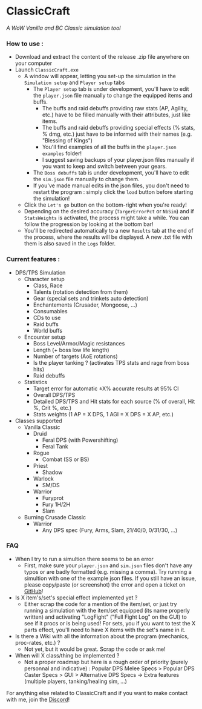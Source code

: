 # ClassicCraft
*A WoW Vanilla and BC Classic simulation tool*

### How to use :
- Download and extract the content of the release .zip file anywhere on your computer
- Launch `ClassicCraft.exe`
	- A window will appear, letting you set-up the simulation in the `Simulation setup` and `Player setup` tabs
		- The `Player setup` tab is under development, you'll have to edit the `player.json` file manually to change the equipped items and buffs.
			- The buffs and raid debuffs providing raw stats (AP, Agility, etc.) have to be filled manually with their attributes, just like items.
			- The buffs and raid debuffs providing special effects (% stats, % dmg, etc.) just have to be informed with their names (e.g. "Blessing of Kings")
			- You'll find examples of all the buffs in the `player.json examples` folder!
			- I suggest saving backups of your player.json files manually if you want to keep and switch between your gears.
		- The `Boss debuffs` tab is under development, you'll have to edit the `sim.json` file manually to change them.
		- If you've made manual edits in the json files, you don't need to restart the program : simply click the `load` button before starting the simulation!
	- Click the `Let's go` button on the bottom-right when you're ready!
	- Depending on the desired accuracy (`TargerErrorPct` or `NbSim`) and if `StatsWeights` is activated, the process might take a while. You can follow the progression by looking at the bottom bar!
	- You'll be redirected automatically to a new `Results` tab at the end of the process, where the results will be displayed. A new .txt file with them is also saved in the `Logs` folder.

### Current features :
- DPS/TPS Simulation
	- Character setup
		- Class, Race
		- Talents (rotation detection from them)
		- Gear (special sets and trinkets auto detection)
		- Enchantements (Crusader, Mongoose, ...)
		- Consumables
		- CDs to use
		- Raid buffs
		- World buffs
	- Encounter setup
		- Boss Level/Armor/Magic resistances
		- Length (+ boss low life length)
		- Number of targets (AoE rotations)
		- Is the player tanking ? (activates TPS stats and rage from boss hits)
		- Raid debuffs
	- Statistics
		- Target error for automatic ±X% accurate results at 95% CI
		- Overall DPS/TPS
		- Detailed DPS/TPS and Hit stats for each source (% of overall, Hit %, Crit %, etc.)
		- Stats weights (1 AP = X DPS, 1 AGI = X DPS = X AP, etc.)
- Classes supported
	- Vanilla Classic
		- Druid
			- Feral DPS (with Powershifting)
			- Feral Tank
		- Rogue
			- Combat (SS or BS)
		- Priest
			- Shadow
		- Warlock
			- SM/DS
		- Warrior
			- Furyprot
			- Fury 1H/2H
			- Slam
	- Burning Crusade Classic
		- Warrior
			- Any DPS spec (Fury, Arms, Slam, 21/40/0, 0/31/30, ...)

### FAQ
- When I try to run a simultion there seems to be an error
	- First, make sure your `player.json` and `sim.json` files don't have any typos or are badly formatted (e.g. missing a comma). Try running a simultion with one of the example json files. If you still have an issue, please copy/paste (or screenshot) the error and open a ticket on [GitHub](https://github.com/Zwyk/ClassicCraft/issues)!
- Is X item's/set's special effect implemented yet ?
	- Either scrap the code for a mention of the item/set, or just try running a simulation with the item/set equipped (its name properly written) and activating "LogFight" ("Full Fight Log" on the GUI) to see if it procs or is being used! For sets, you if you want to test the X parts effect, you'll need to have X items with the set's name in it.
- Is there a Wiki with all the information about the program (mechanics, proc-rates, etc.) ?
	- Not yet, but it would be great. Scrap the code or ask me!
- When will X class/thing be implemented ?
	- Not a proper roadmap but here is a rough order of priority (purely personnal and indicative) : Popular DPS Melee Specs > Popular DPS Caster Specs > GUI > Alternative DPS Specs -> Extra features (multiple players, tanking/healing sim, ...)


For anything else related to ClassicCraft and if you want to make contact with me, join the [Discord](https://discord.gg/tG4q7HE)!